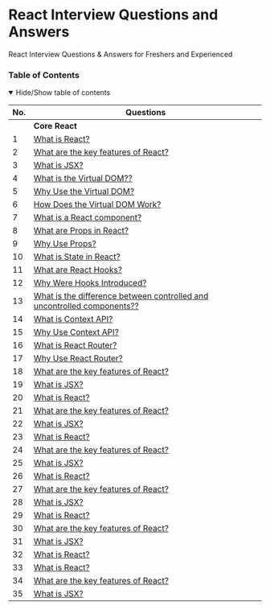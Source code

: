 # React Interview Questions and Answers
React Interview Questions & Answers for Freshers and Experienced

### Table of Contents

<details open>
<summary>
Hide/Show table of contents
</summary>

| No. | Questions                                                                                                                                                                                                                        |
| --- | ---------------------------------------------------------------------------------------------------------------------------------------------- |
|     | **Core React**                                                                                                                                                                                                                   |
| 1   | [What is React?](#what-is-react)                                                                                                                                                                                                 |
| 2   | [What are the key features of React?](#What-are-the-key-features-of-React)                                                                                                                                                       |
| 3   | [What is JSX?](#what-is-jsx)      
   | 4   | [What is the Virtual DOM??](#What-is-the-Virtual-DOM?)                                                                                                                                                                                                 |
| 5   | [Why Use the Virtual DOM?](#Why-Use-the-Virtual-DOM?)                                                                                                                                                       |
| 6   | [How Does the Virtual DOM Work?](#How-Does-the-Virtual-DOM-Work?)      
| 7   | [What is a React component?](#What-is-a-React-component?)                                                                                                                                                                                                 |
| 8   | [What are Props in React?](#What-are-Props-in-React?)                                                                                                                                                       |
| 9   | [Why Use Props?](#Why-Use-Props?)      
   | 10   | [What is State in React?](#What-is-State-in-React?)                                                                                                                                                                                                 |
   | 11   | [What are React Hooks?](#What-are-React-Hooks?)                                                                                                                                                                                                 |
| 12   | [Why Were Hooks Introduced?](#Why-Were-Hooks-Introduced?)                                                                                                                                                       |
| 13   | [What is the difference between controlled and uncontrolled components??](#What-is-the-difference-between-controlled-and-uncontrolled-components?)      
   | 14   | [What is Context API?](#What-is-Context-API?)                                                                                                                                                                                                 |
| 15   | [Why Use Context API?](#Why-Use-Context-API?)                                                                                                                                                       |
| 16   | [What is React Router?](#What-is-React-Router?)      
| 17   | [Why Use React Router?](#Why-Use-React-Router?)                                                                                                                                                                                                 |
| 18   | [What are the key features of React?](#What-are-the-key-features-of-React)                                                                                                                                                       |
| 19   | [What is JSX?](#what-is-jsx)      
   | 20   | [What is React?](#what-is-react)                                                                                                                                                                                                 |
| 21   | [What are the key features of React?](#What-are-the-key-features-of-React)                                                                                                                                                       |
| 22   | [What is JSX?](#what-is-jsx)     
| 23   | [What is React?](#what-is-react)                                                                                                                                                                                                 |
| 24   | [What are the key features of React?](#What-are-the-key-features-of-React)                                                                                                                                                       |
| 25   | [What is JSX?](#what-is-jsx)      
   | 26   | [What is React?](#what-is-react)                                                                                                                                                                                                 |
| 27   | [What are the key features of React?](#What-are-the-key-features-of-React)                                                                                                                                                       |
| 28   | [What is JSX?](#what-is-jsx)      
| 29   | [What is React?](#what-is-react)                                                                                                                                                                                                 |
| 30   | [What are the key features of React?](#What-are-the-key-features-of-React)                                                                                                                                                       |
| 31   | [What is JSX?](#what-is-jsx)      
   | 32   | [What is React?](#what-is-react)                                                                                                                                                                                                 |
   | 33   | [What is React?](#what-is-react)                                                                                                                                                                                                 |
| 34   | [What are the key features of React?](#What-are-the-key-features-of-React)                                                                                                                                                       |
| 35   | [What is JSX?](#what-is-jsx)      
   

</details>

